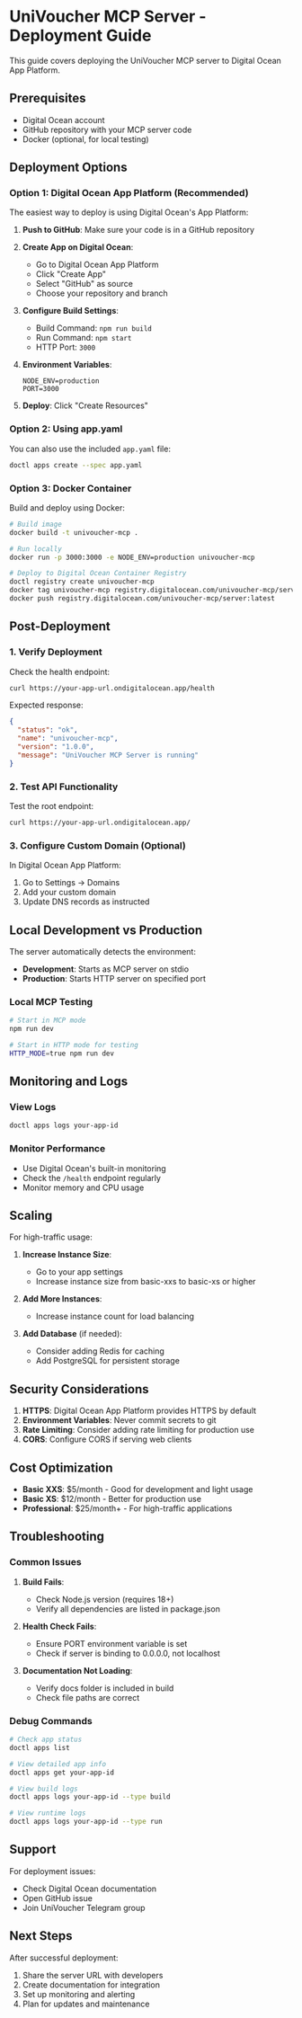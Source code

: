# UniVoucher MCP Server - Deployment Guide

This guide covers deploying the UniVoucher MCP server to Digital Ocean App Platform.

## Prerequisites

- Digital Ocean account
- GitHub repository with your MCP server code
- Docker (optional, for local testing)

## Deployment Options

### Option 1: Digital Ocean App Platform (Recommended)

The easiest way to deploy is using Digital Ocean's App Platform:

1. **Push to GitHub**: Make sure your code is in a GitHub repository

2. **Create App on Digital Ocean**:
   - Go to Digital Ocean App Platform
   - Click "Create App"
   - Select "GitHub" as source
   - Choose your repository and branch

3. **Configure Build Settings**:
   - Build Command: `npm run build`
   - Run Command: `npm start`
   - HTTP Port: `3000`

4. **Environment Variables**:
   ```
   NODE_ENV=production
   PORT=3000
   ```

5. **Deploy**: Click "Create Resources"

### Option 2: Using app.yaml

You can also use the included `app.yaml` file:

```bash
doctl apps create --spec app.yaml
```

### Option 3: Docker Container

Build and deploy using Docker:

```bash
# Build image
docker build -t univoucher-mcp .

# Run locally
docker run -p 3000:3000 -e NODE_ENV=production univoucher-mcp

# Deploy to Digital Ocean Container Registry
doctl registry create univoucher-mcp
docker tag univoucher-mcp registry.digitalocean.com/univoucher-mcp/server:latest
docker push registry.digitalocean.com/univoucher-mcp/server:latest
```

## Post-Deployment

### 1. Verify Deployment

Check the health endpoint:
```bash
curl https://your-app-url.ondigitalocean.app/health
```

Expected response:
```json
{
  "status": "ok",
  "name": "univoucher-mcp",
  "version": "1.0.0",
  "message": "UniVoucher MCP Server is running"
}
```

### 2. Test API Functionality

Test the root endpoint:
```bash
curl https://your-app-url.ondigitalocean.app/
```

### 3. Configure Custom Domain (Optional)

In Digital Ocean App Platform:
1. Go to Settings → Domains
2. Add your custom domain
3. Update DNS records as instructed

## Local Development vs Production

The server automatically detects the environment:

- **Development**: Starts as MCP server on stdio
- **Production**: Starts HTTP server on specified port

### Local MCP Testing

```bash
# Start in MCP mode
npm run dev

# Start in HTTP mode for testing
HTTP_MODE=true npm run dev
```

## Monitoring and Logs

### View Logs
```bash
doctl apps logs your-app-id
```

### Monitor Performance
- Use Digital Ocean's built-in monitoring
- Check the `/health` endpoint regularly
- Monitor memory and CPU usage

## Scaling

For high-traffic usage:

1. **Increase Instance Size**:
   - Go to your app settings
   - Increase instance size from basic-xxs to basic-xs or higher

2. **Add More Instances**:
   - Increase instance count for load balancing

3. **Add Database** (if needed):
   - Consider adding Redis for caching
   - Add PostgreSQL for persistent storage

## Security Considerations

1. **HTTPS**: Digital Ocean App Platform provides HTTPS by default
2. **Environment Variables**: Never commit secrets to git
3. **Rate Limiting**: Consider adding rate limiting for production use
4. **CORS**: Configure CORS if serving web clients

## Cost Optimization

- **Basic XXS**: $5/month - Good for development and light usage
- **Basic XS**: $12/month - Better for production use
- **Professional**: $25/month+ - For high-traffic applications

## Troubleshooting

### Common Issues

1. **Build Fails**:
   - Check Node.js version (requires 18+)
   - Verify all dependencies are listed in package.json

2. **Health Check Fails**:
   - Ensure PORT environment variable is set
   - Check if server is binding to 0.0.0.0, not localhost

3. **Documentation Not Loading**:
   - Verify docs folder is included in build
   - Check file paths are correct

### Debug Commands

```bash
# Check app status
doctl apps list

# View detailed app info
doctl apps get your-app-id

# View build logs
doctl apps logs your-app-id --type build

# View runtime logs
doctl apps logs your-app-id --type run
```

## Support

For deployment issues:
- Check Digital Ocean documentation
- Open GitHub issue
- Join UniVoucher Telegram group

## Next Steps

After successful deployment:
1. Share the server URL with developers
2. Create documentation for integration
3. Set up monitoring and alerting
4. Plan for updates and maintenance 